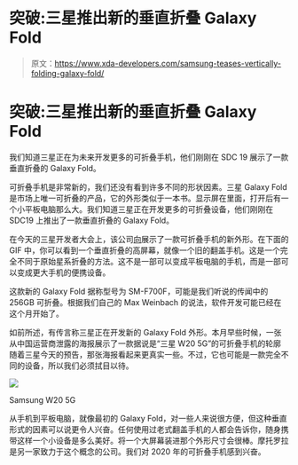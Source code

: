 # 突破:三星推出新的垂直折叠 Galaxy Fold

> 原文：<https://www.xda-developers.com/samsung-teases-vertically-folding-galaxy-fold/>

# 突破:三星推出新的垂直折叠 Galaxy Fold

我们知道三星正在为未来开发更多的可折叠手机，他们刚刚在 SDC 19 展示了一款垂直折叠的 Galaxy Fold。

可折叠手机是非常新的，我们还没有看到许多不同的形状因素。三星 Galaxy Fold 是市场上唯一可折叠的产品，它的外形类似于一本书。显示屏在里面，打开后有一个小平板电脑那么大。我们知道三星正在开发更多的可折叠设备，他们刚刚在 SDC19 上推出了一款垂直折叠的 Galaxy Fold。

在今天的三星开发者大会上，该公司[向](https://www.youtube.com/watch?v=AZDl_SP-w9E&feature=youtu.be)展示了一款可折叠手机的新外形。在下面的 GIF 中，你可以看到一个垂直折叠的高屏幕，就像一个旧的翻盖手机。这是一个完全不同于原始星系折叠的方法。这不是一部可以变成平板电脑的手机，而是一部可以变成更大手机的便携设备。

这款新的 Galaxy Fold 据称型号为 SM-F700F，可能是我们听说的传闻中的 256GB 可折叠。根据我们自己的 Max Weinbach 的说法，软件开发可能已经在这个月开始了。

如前所述，有传言称三星正在开发新的 Galaxy Fold 外形。本月早些时候，一张从中国运营商泄露的海报展示了一款据说是“三星 W20 5G”的可折叠手机的轮廓随着三星今天的预告，那张海报看起来更真实一些。不过，它也可能是一款完全不同的设备，所以我们必须拭目以待。

 <picture>![](img/f636e40aeb500f7cf7c76e53516db9d8.png)</picture> 

Samsung W20 5G

从手机到平板电脑，就像最初的 Galaxy Fold，对一些人来说很方便，但这种垂直形式的因素可以说更令人兴奋。任何使用过老式翻盖手机的人都会告诉你，随身携带这样一个小设备是多么美好。将一个大屏幕装进那个外形尺寸会很棒。摩托罗拉是另一家致力于这个概念的公司。我们对 2020 年的可折叠手机感到兴奋。